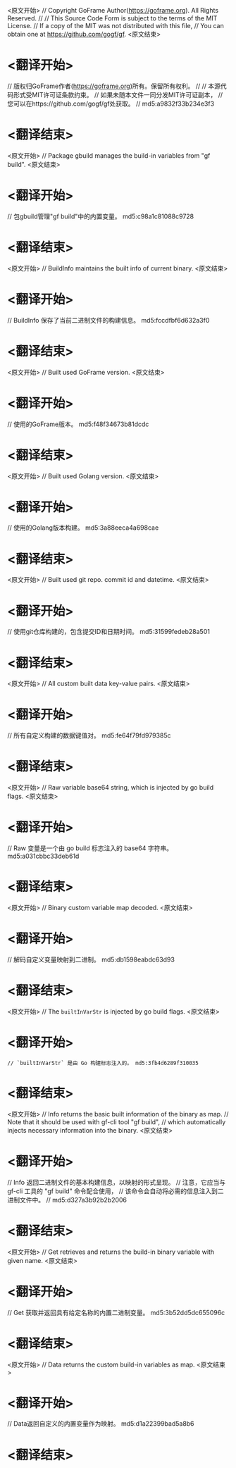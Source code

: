 
<原文开始>
// Copyright GoFrame Author(https://goframe.org). All Rights Reserved.
//
// This Source Code Form is subject to the terms of the MIT License.
// If a copy of the MIT was not distributed with this file,
// You can obtain one at https://github.com/gogf/gf.
<原文结束>

# <翻译开始>
// 版权归GoFrame作者(https://goframe.org)所有。保留所有权利。
//
// 本源代码形式受MIT许可证条款约束。
// 如果未随本文件一同分发MIT许可证副本，
// 您可以在https://github.com/gogf/gf处获取。
// md5:a9832f33b234e3f3
# <翻译结束>


<原文开始>
// Package gbuild manages the build-in variables from "gf build".
<原文结束>

# <翻译开始>
// 包gbuild管理"gf build"中的内置变量。 md5:c98a1c81088c9728
# <翻译结束>


<原文开始>
// BuildInfo maintains the built info of current binary.
<原文结束>

# <翻译开始>
// BuildInfo 保存了当前二进制文件的构建信息。 md5:fccdfbf6d632a3f0
# <翻译结束>


<原文开始>
// Built used GoFrame version.
<原文结束>

# <翻译开始>
// 使用的GoFrame版本。 md5:f48f34673b81dcdc
# <翻译结束>


<原文开始>
// Built used Golang version.
<原文结束>

# <翻译开始>
// 使用的Golang版本构建。 md5:3a88eeca4a698cae
# <翻译结束>


<原文开始>
// Built used git repo. commit id and datetime.
<原文结束>

# <翻译开始>
// 使用git仓库构建的，包含提交ID和日期时间。 md5:31599fedeb28a501
# <翻译结束>


<原文开始>
// All custom built data key-value pairs.
<原文结束>

# <翻译开始>
// 所有自定义构建的数据键值对。 md5:fe64f79fd979385c
# <翻译结束>


<原文开始>
// Raw variable base64 string, which is injected by go build flags.
<原文结束>

# <翻译开始>
// Raw 变量是一个由 go build 标志注入的 base64 字符串。 md5:a031cbbc33deb61d
# <翻译结束>


<原文开始>
// Binary custom variable map decoded.
<原文结束>

# <翻译开始>
// 解码自定义变量映射到二进制。 md5:db1598eabdc63d93
# <翻译结束>


<原文开始>
// The `builtInVarStr` is injected by go build flags.
<原文结束>

# <翻译开始>
	// `builtInVarStr` 是由 Go 构建标志注入的。 md5:3fb4d6289f310035
# <翻译结束>


<原文开始>
// Info returns the basic built information of the binary as map.
// Note that it should be used with gf-cli tool "gf build",
// which automatically injects necessary information into the binary.
<原文结束>

# <翻译开始>
// Info 返回二进制文件的基本构建信息，以映射的形式呈现。
// 注意，它应当与 gf-cli 工具的 "gf build" 命令配合使用，
// 该命令会自动将必需的信息注入到二进制文件中。
// md5:d327a3b92b2b2006
# <翻译结束>


<原文开始>
// Get retrieves and returns the build-in binary variable with given name.
<原文结束>

# <翻译开始>
// Get 获取并返回具有给定名称的内置二进制变量。 md5:3b52dd5dc655096c
# <翻译结束>


<原文开始>
// Data returns the custom build-in variables as map.
<原文结束>

# <翻译开始>
// Data返回自定义的内置变量作为映射。 md5:d1a22399bad5a8b6
# <翻译结束>

